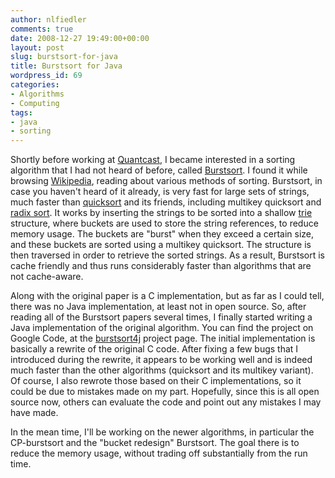 ```yaml
---
author: nlfiedler
comments: true
date: 2008-12-27 19:49:00+00:00
layout: post
slug: burstsort-for-java
title: Burstsort for Java
wordpress_id: 69
categories:
- Algorithms
- Computing
tags:
- java
- sorting
---
```


Shortly before working at [Quantcast](http://www.quantcast.com/), I became interested in a sorting algorithm that I had not heard of before, called [Burstsort](http://en.wikipedia.org/wiki/Burstsort). I found it while browsing [Wikipedia](http://wikipedia.org/), reading about various methods of sorting. Burstsort, in case you haven't heard of it already, is very fast for large sets of strings, much faster than [quicksort](http://en.wikipedia.org/wiki/Quicksort) and its friends, including multikey quicksort and [radix sort](http://en.wikipedia.org/wiki/Radix_sort). It works by inserting the strings to be sorted into a shallow [trie](http://en.wikipedia.org/wiki/Trie) structure, where buckets are used to store the string references, to reduce memory usage. The buckets are "burst" when they exceed a certain size, and these buckets are sorted using a multikey quicksort. The structure is then traversed in order to retrieve the sorted strings. As a result, Burstsort is cache friendly and thus runs considerably faster than algorithms that are not cache-aware.

Along with the original paper is a C implementation, but as far as I could tell, there was no Java implementation, at least not in open source. So, after reading all of the Burstsort papers several times, I finally started writing a Java implementation of the original algorithm. You can find the project on Google Code, at the [burstsort4j](http://code.google.com/p/burstsort4j/) project page. The initial implementation is basically a rewrite of the original C code. After fixing a few bugs that I introduced during the rewrite, it appears to be working well and is indeed much faster than the other algorithms (quicksort and its multikey variant). Of course, I also rewrote those based on their C implementations, so it could be due to mistakes made on my part. Hopefully, since this is all open source now, others can evaluate the code and point out any mistakes I may have made.

In the mean time, I'll be working on the newer algorithms, in particular the CP-burstsort and the "bucket redesign" Burstsort. The goal there is to reduce the memory usage, without trading off substantially from the run time.
